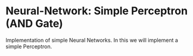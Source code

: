 # Neural-Network: Simple Perceptron (AND Gate)
Implementation of simple Neural Networks.
In this we will implement a simple Perceptron.
